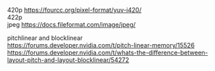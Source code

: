420p    https://fourcc.org/pixel-format/yuv-i420/  
422p    
jpeg  https://docs.fileformat.com/image/jpeg/   


 pitchlinear and blocklinear  
 https://forums.developer.nvidia.com/t/pitch-linear-memory/15526    
 https://forums.developer.nvidia.com/t/whats-the-difference-between-layout-pitch-and-layout-blocklinear/54272    


